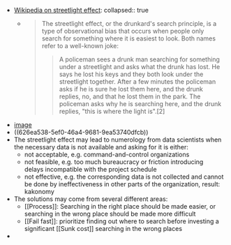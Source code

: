 - [Wikipedia on streetlight effect](https://en.wikipedia.org/wiki/Streetlight_effect):
  collapsed:: true
	- > The streetlight effect, or the drunkard's search principle, is a type of observational bias that occurs when people only search for something where it is easiest to look. Both names refer to a well-known joke:
	  > > A policeman sees a drunk man searching for something under a streetlight and asks what the drunk has lost. He says he lost his keys and they both look under the streetlight together. After a few minutes the policeman asks if he is sure he lost them here, and the drunk replies, no, and that he lost them in the park. The policeman asks why he is searching here, and the drunk replies, "this is where the light is".[2]
- [image](https://sketchplanations.com/looking-under-the-lamppost)
- ((626ea538-5ef0-46a4-9681-9ea53740dfcb))
- The streetlight effect may lead to numerology from data scientists when the necessary data is not available and asking for it is either:
  * not acceptable, e.g. command-and-control organizations
  * not feasible, e.g. too much bureaucracy or friction introducing delays incompatible with the project schedule
  * not effective, e.g. the corresponding data is not collected and cannot be done by ineffectiveness in other parts of the organization, result: kakonomy
- The solutions may come from several different areas:
	- [[Process]]: Searching in the right place should be made easier, or searching in the wrong place should be made more difficult
	- [[Fail fast]]: prioritize finding out where to search before investing a significant [[Sunk cost]] searching in the wrong places
-